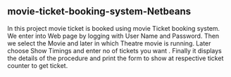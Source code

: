 ## movie-ticket-booking-system-Netbeans

In this project movie ticket is booked  using  movie Ticket booking system. We enter into Web page by logging with User Name and Password. 
Then we select the Movie and later in which Theatre movie is running. Later choose Show Timings and enter no of tickets you want .
Finally it displays the details of the procedure and print the form to show at respective ticket counter to get ticket. 


